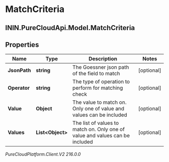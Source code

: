 # MatchCriteria

## ININ.PureCloudApi.Model.MatchCriteria

## Properties

|Name | Type | Description | Notes|
|------------ | ------------- | ------------- | -------------|
| **JsonPath** | **string** | The Goessner json path of the field to match | [optional] |
| **Operator** | **string** | The type of operation to perform for matching check | [optional] |
| **Value** | **Object** | The value to match on. Only one of value and values can be included | [optional] |
| **Values** | **List&lt;Object&gt;** | The list of values to match on. Only one of value and values can be included | [optional] |



_PureCloudPlatform.Client.V2 216.0.0_
